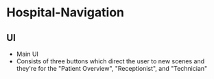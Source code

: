 # Hospital-Navigation
## UI
* Main UI
* Consists of three buttons which direct the user to new scenes and they're for the "Patient Overview", "Receptionist", and "Technician"
